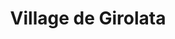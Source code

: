 ---
created-date: 18/09/2020
title: Village de Girolata
description: Ce minuscule village de pêcheurs est accessible par voie terreste avec une randonnée de 7 km ou alors par bateau. Des vhaches peuvent se balader sur la plage. Il offre des paysages avec un air d'Asie. C'est magnnifique !
lat: 42.3479280914517
lon: 8.612660318613054
address: Hameau de, 20147 Osani
website: 
tags: parc
image: images/village-girolata.jpg
---